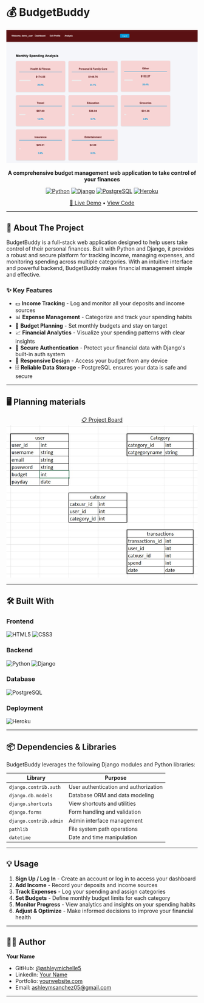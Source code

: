 # 💰 BudgetBuddy

<div align="center">
    
![screenshot of the app](./budget/static/img/Screenshot-app.png)

**A comprehensive budget management web application to take control of your finances**

[![Python](https://img.shields.io/badge/Python-3.x-blue.svg)](https://www.python.org/)
[![Django](https://img.shields.io/badge/Django-4.x-green.svg)](https://www.djangoproject.com/)
[![PostgreSQL](https://img.shields.io/badge/PostgreSQL-Database-blue.svg)](https://www.postgresql.org/)
[![Heroku](https://img.shields.io/badge/Deployed%20on-Heroku-purple.svg)](https://budget-buddy1-c92a3320901e.herokuapp.com/dashboard/)

[🚀 Live Demo](https://budget-buddy1-c92a3320901e.herokuapp.com/dashboard/) •  [View Code](https://github.com/ashleymichelle5/BudgetBuddy)

</div>

---

## 📖 About The Project

BudgetBuddy is a full-stack web application designed to help users take control of their personal finances. Built with Python and Django, it provides a robust and secure platform for tracking income, managing expenses, and monitoring spending across multiple categories. With an intuitive interface and powerful backend, BudgetBuddy makes financial management simple and effective.

### ✨ Key Features

- 💵 **Income Tracking** - Log and monitor all your deposits and income sources
- 📊 **Expense Management** - Categorize and track your spending habits
- 🎯 **Budget Planning** - Set monthly budgets and stay on target
- 📈 **Financial Analytics** - Visualize your spending patterns with clear insights
- 🔐 **Secure Authentication** - Protect your financial data with Django's built-in auth system
- 📱 **Responsive Design** - Access your budget from any device
- 🗄️ **Reliable Data Storage** - PostgreSQL ensures your data is safe and secure

---

## 🖥️ Planning materials

<div align="center">

[📋 Project Board](https://trello.com/b/NAEff5JR/budget-planner) 
![Planning-tables](./budget/static/img/tables.jpeg)

</div>

---

## 🛠️ Built With

### Frontend
![HTML5](https://img.shields.io/badge/HTML5-E34F26?style=for-the-badge&logo=html5&logoColor=white)
![CSS3](https://img.shields.io/badge/CSS3-1572B6?style=for-the-badge&logo=css3&logoColor=white)

### Backend
![Python](https://img.shields.io/badge/Python-3776AB?style=for-the-badge&logo=python&logoColor=white)
![Django](https://img.shields.io/badge/Django-092E20?style=for-the-badge&logo=django&logoColor=white)

### Database
![PostgreSQL](https://img.shields.io/badge/PostgreSQL-316192?style=for-the-badge&logo=postgresql&logoColor=white)

### Deployment
![Heroku](https://img.shields.io/badge/Heroku-430098?style=for-the-badge&logo=heroku&logoColor=white)

---

## 📦 Dependencies & Libraries

BudgetBuddy leverages the following Django modules and Python libraries:

| Library | Purpose |
|---------|---------|
| `django.contrib.auth` | User authentication and authorization |
| `django.db.models` | Database ORM and data modeling |
| `django.shortcuts` | View shortcuts and utilities |
| `django.forms` | Form handling and validation |
| `django.contrib.admin` | Admin interface management |
| `pathlib` | File system path operations |
| `datetime` | Date and time manipulation |

---

## 💡 Usage

1. **Sign Up / Log In** - Create an account or log in to access your dashboard
2. **Add Income** - Record your deposits and income sources
3. **Track Expenses** - Log your spending and assign categories
4. **Set Budgets** - Define monthly budget limits for each category
5. **Monitor Progress** - View analytics and insights on your spending habits
6. **Adjust & Optimize** - Make informed decisions to improve your financial health

---

## 👨‍💻 Author

**Your Name**

- GitHub: [@ashleymichelle5](https://github.com/ashleymichelle5)
- LinkedIn: [Your Name](https://linkedin.com/in/your-profile)
- Portfolio: [yourwebsite.com](https://yourwebsite.com)
- Email: ashleymsanchez05@gmail.com

---



